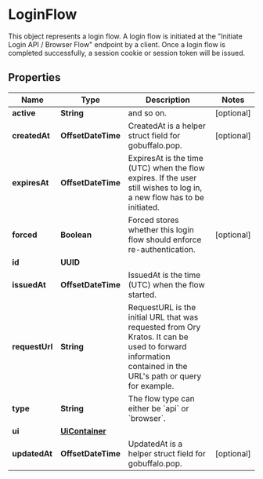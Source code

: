 

# LoginFlow

This object represents a login flow. A login flow is initiated at the \"Initiate Login API / Browser Flow\" endpoint by a client.  Once a login flow is completed successfully, a session cookie or session token will be issued.

## Properties

Name | Type | Description | Notes
------------ | ------------- | ------------- | -------------
**active** | **String** | and so on. |  [optional]
**createdAt** | **OffsetDateTime** | CreatedAt is a helper struct field for gobuffalo.pop. |  [optional]
**expiresAt** | **OffsetDateTime** | ExpiresAt is the time (UTC) when the flow expires. If the user still wishes to log in, a new flow has to be initiated. | 
**forced** | **Boolean** | Forced stores whether this login flow should enforce re-authentication. |  [optional]
**id** | **UUID** |  | 
**issuedAt** | **OffsetDateTime** | IssuedAt is the time (UTC) when the flow started. | 
**requestUrl** | **String** | RequestURL is the initial URL that was requested from Ory Kratos. It can be used to forward information contained in the URL&#39;s path or query for example. | 
**type** | **String** | The flow type can either be &#x60;api&#x60; or &#x60;browser&#x60;. | 
**ui** | [**UiContainer**](UiContainer.md) |  | 
**updatedAt** | **OffsetDateTime** | UpdatedAt is a helper struct field for gobuffalo.pop. |  [optional]



